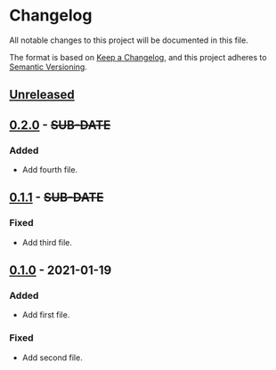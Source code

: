 # Changelog
All notable changes to this project will be documented in this file.

The format is based on [Keep a Changelog](https://keepachangelog.com/en/1.0.0/),
and this project adheres to [Semantic Versioning](https://semver.org/spec/v2.0.0.html).

## [Unreleased]

## [0.2.0] - ~~SUB-DATE~~
### Added
- Add fourth file.

## [0.1.1] - ~~SUB-DATE~~
### Fixed
- Add third file.

## [0.1.0] - 2021-01-19
### Added
- Add first file.

### Fixed
- Add second file.

[Unreleased]: https://github.com/adamtabrams/change/compare/v0.2.0...HEAD
[0.2.0]: https://github.com/adamtabrams/change/compare/v0.1.1...v0.2.0
[0.1.1]: https://github.com/adamtabrams/change/compare/v0.1.0...v0.1.1
[0.1.0]: https://github.com/adamtabrams/change/releases/tag/v0.1.0

